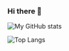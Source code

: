 ### Hi there 👋

<!--
**OGD311/OGD311** is a ✨ _special_ ✨ repository because its `README.md` (this file) appears on your GitHub profile.

Here are some ideas to get you started:

- 🔭 I’m currently working on ...
- 🌱 I’m currently learning ...
- 👯 I’m looking to collaborate on ...
- 🤔 I’m looking for help with ...
- 💬 Ask me about ...
- 📫 How to reach me: ...
- 😄 Pronouns: ...
- ⚡ Fun fact: ...
-->


![My GitHub stats](https://github-readme-stats.vercel.app/api?username=OGD311&show_icons=true&theme=radical)

![Top Langs](https://github-readme-stats.vercel.app/api/top-langs/?username=OGD311&hide=Tcl)
